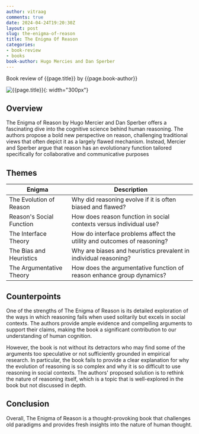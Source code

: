 ```yaml
---
author: vitraag
comments: true
date: 2024-04-24T19:20:30Z
layout: post
slug: the-enigma-of-reason
title: The Enigma Of Reason
categories:
- book-review
- books
book-author: Hugo Mercies and Dan Sperber
---
```

Book review of {{page.title}} by {{page.book-author}}

![{{page.title}}]({{site.url}}{{site.baseurl}}/assets/images/books/{{page.slug}}.jpg){: width="300px"}

## Overview
The Enigma of Reason by Hugo Mercier and Dan Sperber offers a fascinating dive into the cognitive science behind human reasoning. The authors propose a bold new perspective on reason, challenging traditional views that often depict it as a largely flawed mechanism. Instead, Mercier and Sperber argue that reason has an evolutionary function tailored specifically for collaborative and communicative purposes

## Themes

| Enigma                     | Description                                                             |
|----------------------------|-------------------------------------------------------------------------|
| The Evolution of Reason    | Why did reasoning evolve if it is often biased and flawed?               |
| Reason's Social Function   | How does reason function in social contexts versus individual use?       |
| The Interface Theory       | How do interface problems affect the utility and outcomes of reasoning? |
| The Bias and Heuristics    | Why are biases and heuristics prevalent in individual reasoning?         |
| The Argumentative Theory   | How does the argumentative function of reason enhance group dynamics?    |

## Counterpoints
One of the strengths of The Enigma of Reason is its detailed exploration of the ways in which reasoning fails when used solitarily but excels in social contexts. The authors provide ample evidence and compelling arguments to support their claims, making the book a significant contribution to our understanding of human cognition.

However, the book is not without its detractors who may find some of the arguments too speculative or not sufficiently grounded in empirical research. In particular, the book fails to provide a clear explanation for why the evolution of reasoning is so complex and why it is so difficult to use reasoning in social contexts. The authors' proposed solution is to rethink the nature of reasoning itself, which is a topic that is well-explored in the book but not discussed in depth.

## Conclusion
Overall, The Enigma of Reason is a thought-provoking book that challenges old paradigms and provides fresh insights into the nature of human thought.

